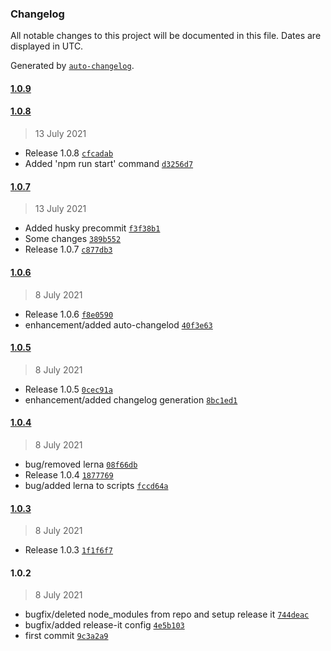 ### Changelog

All notable changes to this project will be documented in this file. Dates are displayed in UTC.

Generated by [`auto-changelog`](https://github.com/CookPete/auto-changelog).

#### [1.0.9](https://github.com/FedericoLeiva12/test-release-it/compare/1.0.8...1.0.9)

#### [1.0.8](https://github.com/FedericoLeiva12/test-release-it/compare/1.0.7...1.0.8)

> 13 July 2021

- Release 1.0.8 [`cfcadab`](https://github.com/FedericoLeiva12/test-release-it/commit/cfcadabecc42d6fedadffe154e573b77952917ec)
- Added 'npm run start' command [`d3256d7`](https://github.com/FedericoLeiva12/test-release-it/commit/d3256d7703f3a4b3b6e93313e45b48f5af2eeab6)

#### [1.0.7](https://github.com/FedericoLeiva12/test-release-it/compare/1.0.6...1.0.7)

> 13 July 2021

- Added husky precommit [`f3f38b1`](https://github.com/FedericoLeiva12/test-release-it/commit/f3f38b1751390819659af440cc54a921b88e98af)
- Some changes [`389b552`](https://github.com/FedericoLeiva12/test-release-it/commit/389b5524930cbc658f0b1063aaf23101449a9755)
- Release 1.0.7 [`c877db3`](https://github.com/FedericoLeiva12/test-release-it/commit/c877db33bf282c2062e27daf6e267aad8a1a7cea)

#### [1.0.6](https://github.com/FedericoLeiva12/test-release-it/compare/1.0.5...1.0.6)

> 8 July 2021

- Release 1.0.6 [`f8e0590`](https://github.com/FedericoLeiva12/test-release-it/commit/f8e059001c80e6e0092c558adf24702ad998a0a3)
- enhancement/added auto-changelod [`40f3e63`](https://github.com/FedericoLeiva12/test-release-it/commit/40f3e63bc20653ce89e75caf152342ae8e7e167d)

#### [1.0.5](https://github.com/FedericoLeiva12/test-release-it/compare/1.0.4...1.0.5)

> 8 July 2021

- Release 1.0.5 [`0cec91a`](https://github.com/FedericoLeiva12/test-release-it/commit/0cec91a10bd50c7190aefed133c6707c0ba8ac9c)
- enhancement/added changelog generation [`8bc1ed1`](https://github.com/FedericoLeiva12/test-release-it/commit/8bc1ed1267403e3833d3af6851aa9e2a9b9e5ec0)

#### [1.0.4](https://github.com/FedericoLeiva12/test-release-it/compare/1.0.3...1.0.4)

> 8 July 2021

- bug/removed lerna [`08f66db`](https://github.com/FedericoLeiva12/test-release-it/commit/08f66dbaccf73f844bc1d76c83bb6ef65d9e1db1)
- Release 1.0.4 [`1877769`](https://github.com/FedericoLeiva12/test-release-it/commit/1877769d74c40851223656a00a29ad58a2ff949a)
- bug/added lerna to scripts [`fccd64a`](https://github.com/FedericoLeiva12/test-release-it/commit/fccd64a8e666e73c57767f736abe5be3832f6254)

#### [1.0.3](https://github.com/FedericoLeiva12/test-release-it/compare/1.0.2...1.0.3)

> 8 July 2021

- Release 1.0.3 [`1f1f6f7`](https://github.com/FedericoLeiva12/test-release-it/commit/1f1f6f7e4bb3115bdcfbc2ea729b75ed0a34ae32)

#### 1.0.2

> 8 July 2021

- bugfix/deleted node_modules from repo and setup release it [`744deac`](https://github.com/FedericoLeiva12/test-release-it/commit/744deac1fbc17af5f285eec9b32abb4110c961dd)
- bugfix/added release-it config [`4e5b103`](https://github.com/FedericoLeiva12/test-release-it/commit/4e5b1030e76eed7675b6f60570445e506e3e790f)
- first commit [`9c3a2a9`](https://github.com/FedericoLeiva12/test-release-it/commit/9c3a2a94bce0a9a303934b48acabfb990b5e096f)
